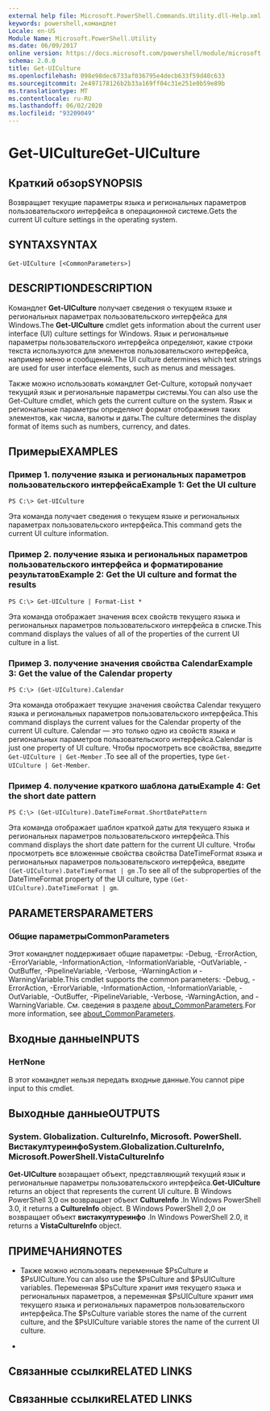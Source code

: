 ```yaml
---
external help file: Microsoft.PowerShell.Commands.Utility.dll-Help.xml
keywords: powershell,командлет
Locale: en-US
Module Name: Microsoft.PowerShell.Utility
ms.date: 06/09/2017
online version: https://docs.microsoft.com/powershell/module/microsoft.powershell.utility/get-uiculture?view=powershell-5.1&WT.mc_id=ps-gethelp
schema: 2.0.0
title: Get-UICulture
ms.openlocfilehash: 098e98dec6733af036795e4decb633f59d40c633
ms.sourcegitcommit: 2e497178126b2b33a169ff04c31e251e0b59e89b
ms.translationtype: MT
ms.contentlocale: ru-RU
ms.lasthandoff: 06/02/2020
ms.locfileid: "93209049"
---
```

# <span data-ttu-id="c57f6-103">Get-UICulture</span><span class="sxs-lookup"><span data-stu-id="c57f6-103">Get-UICulture</span></span>

## <span data-ttu-id="c57f6-104">Краткий обзор</span><span class="sxs-lookup"><span data-stu-id="c57f6-104">SYNOPSIS</span></span>
<span data-ttu-id="c57f6-105">Возвращает текущие параметры языка и региональных параметров пользовательского интерфейса в операционной системе.</span><span class="sxs-lookup"><span data-stu-id="c57f6-105">Gets the current UI culture settings in the operating system.</span></span>

## <span data-ttu-id="c57f6-106">SYNTAX</span><span class="sxs-lookup"><span data-stu-id="c57f6-106">SYNTAX</span></span>

```
Get-UICulture [<CommonParameters>]
```

## <span data-ttu-id="c57f6-107">DESCRIPTION</span><span class="sxs-lookup"><span data-stu-id="c57f6-107">DESCRIPTION</span></span>
<span data-ttu-id="c57f6-108">Командлет **Get-UICulture** получает сведения о текущем языке и региональных параметрах пользовательского интерфейса для Windows.</span><span class="sxs-lookup"><span data-stu-id="c57f6-108">The **Get-UICulture** cmdlet gets information about the current user interface (UI) culture settings for Windows.</span></span>
<span data-ttu-id="c57f6-109">Язык и региональные параметры пользовательского интерфейса определяют, какие строки текста используются для элементов пользовательского интерфейса, например меню и сообщений.</span><span class="sxs-lookup"><span data-stu-id="c57f6-109">The UI culture determines which text strings are used for user interface elements, such as menus and messages.</span></span>

<span data-ttu-id="c57f6-110">Также можно использовать командлет Get-Culture, который получает текущий язык и региональные параметры системы.</span><span class="sxs-lookup"><span data-stu-id="c57f6-110">You can also use the Get-Culture cmdlet, which gets the current culture on the system.</span></span>
<span data-ttu-id="c57f6-111">Язык и региональные параметры определяют формат отображения таких элементов, как числа, валюты и даты.</span><span class="sxs-lookup"><span data-stu-id="c57f6-111">The culture determines the display format of items such as numbers, currency, and dates.</span></span>

## <span data-ttu-id="c57f6-112">Примеры</span><span class="sxs-lookup"><span data-stu-id="c57f6-112">EXAMPLES</span></span>

### <span data-ttu-id="c57f6-113">Пример 1. получение языка и региональных параметров пользовательского интерфейса</span><span class="sxs-lookup"><span data-stu-id="c57f6-113">Example 1: Get the UI culture</span></span>

```
PS C:\> Get-UICulture
```

<span data-ttu-id="c57f6-114">Эта команда получает сведения о текущем языке и региональных параметрах пользовательского интерфейса.</span><span class="sxs-lookup"><span data-stu-id="c57f6-114">This command gets the current UI culture information.</span></span>

### <span data-ttu-id="c57f6-115">Пример 2. получение языка и региональных параметров пользовательского интерфейса и форматирование результатов</span><span class="sxs-lookup"><span data-stu-id="c57f6-115">Example 2: Get the UI culture and format the results</span></span>

```
PS C:\> Get-UICulture | Format-List *
```

<span data-ttu-id="c57f6-116">Эта команда отображает значения всех свойств текущего языка и региональных параметров пользовательского интерфейса в списке.</span><span class="sxs-lookup"><span data-stu-id="c57f6-116">This command displays the values of all of the properties of the current UI culture in a list.</span></span>

### <span data-ttu-id="c57f6-117">Пример 3. получение значения свойства Calendar</span><span class="sxs-lookup"><span data-stu-id="c57f6-117">Example 3: Get the value of the Calendar property</span></span>

```
PS C:\> (Get-UICulture).Calendar
```

<span data-ttu-id="c57f6-118">Эта команда отображает текущие значения свойства Calendar текущего языка и региональных параметров пользовательского интерфейса.</span><span class="sxs-lookup"><span data-stu-id="c57f6-118">This command displays the current values for the Calendar property of the current UI culture.</span></span>
<span data-ttu-id="c57f6-119">Calendar — это только одно из свойств языка и региональных параметров пользовательского интерфейса.</span><span class="sxs-lookup"><span data-stu-id="c57f6-119">Calendar is just one property of UI culture.</span></span>
<span data-ttu-id="c57f6-120">Чтобы просмотреть все свойства, введите `Get-UICulture | Get-Member` .</span><span class="sxs-lookup"><span data-stu-id="c57f6-120">To see all of the properties, type `Get-UICulture | Get-Member`.</span></span>

### <span data-ttu-id="c57f6-121">Пример 4. получение краткого шаблона даты</span><span class="sxs-lookup"><span data-stu-id="c57f6-121">Example 4: Get the short date pattern</span></span>

```
PS C:\> (Get-UICulture).DateTimeFormat.ShortDatePattern
```

<span data-ttu-id="c57f6-122">Эта команда отображает шаблон краткой даты для текущего языка и региональных параметров пользовательского интерфейса.</span><span class="sxs-lookup"><span data-stu-id="c57f6-122">This command displays the short date pattern for the current UI culture.</span></span>
<span data-ttu-id="c57f6-123">Чтобы просмотреть все вложенные свойства свойства DateTimeFormat языка и региональных параметров пользовательского интерфейса, введите `(Get-UICulture).DateTimeFormat | gm` .</span><span class="sxs-lookup"><span data-stu-id="c57f6-123">To see all of the subproperties of the DateTimeFormat property of the UI culture, type `(Get-UICulture).DateTimeFormat | gm`.</span></span>

## <span data-ttu-id="c57f6-124">PARAMETERS</span><span class="sxs-lookup"><span data-stu-id="c57f6-124">PARAMETERS</span></span>

### <span data-ttu-id="c57f6-125">Общие параметры</span><span class="sxs-lookup"><span data-stu-id="c57f6-125">CommonParameters</span></span>
<span data-ttu-id="c57f6-126">Этот командлет поддерживает общие параметры: -Debug, -ErrorAction, -ErrorVariable, -InformationAction, -InformationVariable, -OutVariable, -OutBuffer, -PipelineVariable, -Verbose, -WarningAction и -WarningVariable.</span><span class="sxs-lookup"><span data-stu-id="c57f6-126">This cmdlet supports the common parameters: -Debug, -ErrorAction, -ErrorVariable, -InformationAction, -InformationVariable, -OutVariable, -OutBuffer, -PipelineVariable, -Verbose, -WarningAction, and -WarningVariable.</span></span> <span data-ttu-id="c57f6-127">См. сведения в разделе [about_CommonParameters](https://go.microsoft.com/fwlink/?LinkID=113216).</span><span class="sxs-lookup"><span data-stu-id="c57f6-127">For more information, see [about_CommonParameters](https://go.microsoft.com/fwlink/?LinkID=113216).</span></span>

## <span data-ttu-id="c57f6-128">Входные данные</span><span class="sxs-lookup"><span data-stu-id="c57f6-128">INPUTS</span></span>

### <span data-ttu-id="c57f6-129">Нет</span><span class="sxs-lookup"><span data-stu-id="c57f6-129">None</span></span>
<span data-ttu-id="c57f6-130">В этот командлет нельзя передать входные данные.</span><span class="sxs-lookup"><span data-stu-id="c57f6-130">You cannot pipe input to this cmdlet.</span></span>

## <span data-ttu-id="c57f6-131">Выходные данные</span><span class="sxs-lookup"><span data-stu-id="c57f6-131">OUTPUTS</span></span>

### <span data-ttu-id="c57f6-132">System. Globalization. CultureInfo, Microsoft. PowerShell. Вистакултуреинфо</span><span class="sxs-lookup"><span data-stu-id="c57f6-132">System.Globalization.CultureInfo, Microsoft.PowerShell.VistaCultureInfo</span></span>
<span data-ttu-id="c57f6-133">**Get-UICulture** возвращает объект, представляющий текущий язык и региональные параметры пользовательского интерфейса.</span><span class="sxs-lookup"><span data-stu-id="c57f6-133">**Get-UICulture** returns an object that represents the current UI culture.</span></span>
<span data-ttu-id="c57f6-134">В Windows PowerShell 3,0 он возвращает объект **CultureInfo** .</span><span class="sxs-lookup"><span data-stu-id="c57f6-134">In Windows PowerShell 3.0, it returns a **CultureInfo** object.</span></span>
<span data-ttu-id="c57f6-135">В Windows PowerShell 2,0 он возвращает объект **вистакултуреинфо** .</span><span class="sxs-lookup"><span data-stu-id="c57f6-135">In Windows PowerShell 2.0, it returns a **VistaCultureInfo** object.</span></span>

## <span data-ttu-id="c57f6-136">ПРИМЕЧАНИЯ</span><span class="sxs-lookup"><span data-stu-id="c57f6-136">NOTES</span></span>

* <span data-ttu-id="c57f6-137">Также можно использовать переменные $PsCulture и $PsUICulture.</span><span class="sxs-lookup"><span data-stu-id="c57f6-137">You can also use the $PsCulture and $PsUICulture variables.</span></span> <span data-ttu-id="c57f6-138">Переменная $PsCulture хранит имя текущего языка и региональных параметров, а переменная $PsUICulture хранит имя текущего языка и региональных параметров пользовательского интерфейса.</span><span class="sxs-lookup"><span data-stu-id="c57f6-138">The $PsCulture variable stores the name of the current culture, and the $PsUICulture variable stores the name of the current UI culture.</span></span>

*

## <span data-ttu-id="c57f6-139">Связанные ссылки</span><span class="sxs-lookup"><span data-stu-id="c57f6-139">RELATED LINKS</span></span>

## <span data-ttu-id="c57f6-140">Связанные ссылки</span><span class="sxs-lookup"><span data-stu-id="c57f6-140">RELATED LINKS</span></span>
